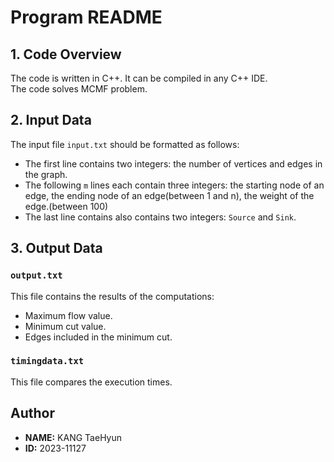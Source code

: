 # Program README

## 1. Code Overview
The code is written in C++. It can be compiled in any C++ IDE.  
The code solves MCMF problem.

## 2. Input Data
The input file `input.txt` should be formatted as follows:

- The first line contains two integers: the number of vertices and edges in the graph.
- The following `m` lines each contain three integers: the starting node of an edge, the ending node of an edge(between 1 and n), the weight of the edge.(between 100)
- The last line contains also contains two integers: `Source` and `Sink`.

## 3. Output Data

### `output.txt`

This file contains the results of the computations:
  - Maximum flow value.
  - Minimum cut value.
  - Edges included in the minimum cut.

### `timingdata.txt`

This file compares the execution times.

## Author
- **NAME:** KANG TaeHyun
- **ID:** 2023-11127
